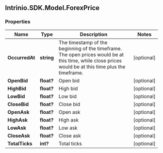 ## Intrinio.SDK.Model.ForexPrice
### Properties

Name | Type | Description | Notes
------------ | ------------- | ------------- | -------------
**OccurredAt** | **string** | The timestamp of the beginning of the timeframe. The open prices would be at this time, while close prices would be at this time plus the timeframe. | [optional] 
**OpenBid** | **float?** | Open bid | [optional] 
**HighBid** | **float?** | High bid | [optional] 
**LowBid** | **float?** | Low bid | [optional] 
**CloseBid** | **float?** | Close bid | [optional] 
**OpenAsk** | **float?** | Open ask | [optional] 
**HighAsk** | **float?** | High ask | [optional] 
**LowAsk** | **float?** | Low ask | [optional] 
**CloseAsk** | **float?** | Close ask | [optional] 
**TotalTicks** | **int?** | Total ticks | [optional] 

